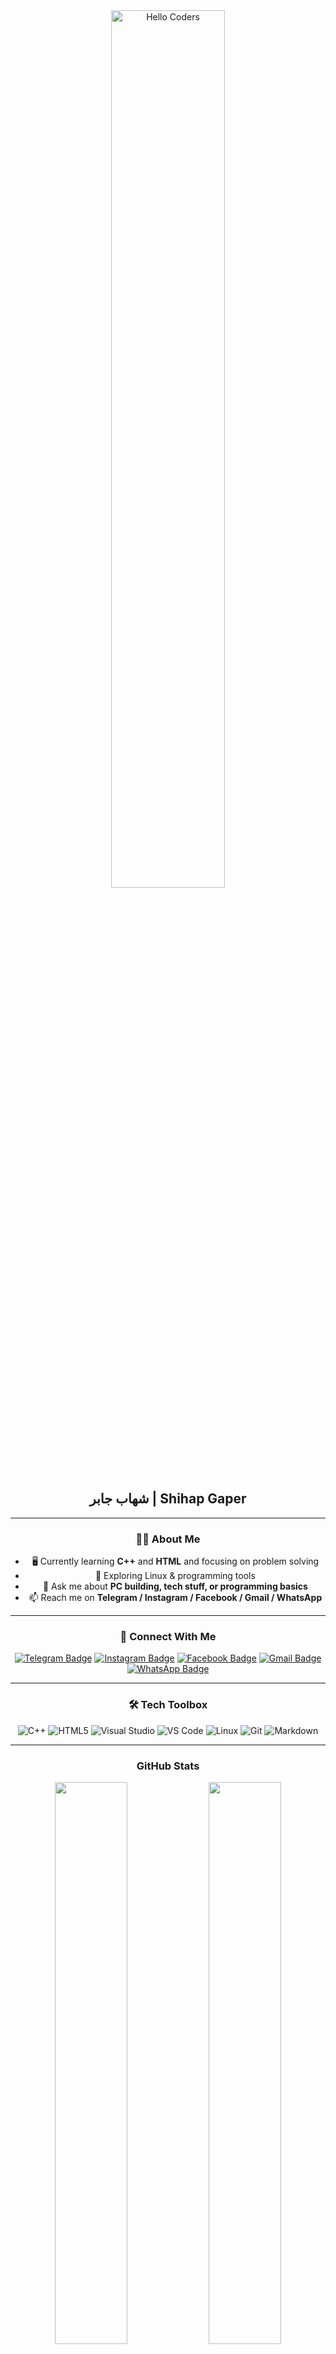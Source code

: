 <div align="center">

<img src="https://github.com/SP-XD/SP-XD/blob/main/images/hellocoders_rounded.gif?raw=true" alt="Hello Coders" width="60%"/>  
<h2>شهاب جابر | Shihap Gaper</h2>

---

### 👨‍💻 About Me
- 🖥️ Currently learning **C++** and **HTML** and focusing on problem solving  
- 🐧 Exploring Linux & programming tools  
- 💬 Ask me about **PC building, tech stuff, or programming basics**  
- 📫 Reach me on **Telegram / Instagram / Facebook / Gmail / WhatsApp**  

---

### 🔗 Connect With Me
[![Telegram Badge](https://img.shields.io/badge/Telegram-2CA5E0?style=for-the-badge&logo=telegram&logoColor=white)](https://t.me/HP)
[![Instagram Badge](https://img.shields.io/badge/Instagram-E4405F?style=for-the-badge&logo=instagram&logoColor=white)](https://www.instagram.com/_shihap_gaper_/profilecard/?igsh=bWg3cTNlZ3Exdzlv)
[![Facebook Badge](https://img.shields.io/badge/Facebook-1877F2?style=for-the-badge&logo=facebook&logoColor=white)](https://www.facebook.com/share/16v2XAY9Zs/)
[![Gmail Badge](https://img.shields.io/badge/Gmail-D14836?style=for-the-badge&logo=gmail&logoColor=white)](mailto:gapershihap@gamil.com)
[![WhatsApp Badge](https://img.shields.io/badge/WhatsApp-25D366?style=for-the-badge&logo=whatsapp&logoColor=white)](https://wa.me/97254314588)

---

### 🛠 Tech Toolbox
![C++](https://img.shields.io/badge/C++-00599C?style=flat&logo=c%2B%2B&logoColor=white)
![HTML5](https://img.shields.io/badge/HTML5-E34F26?style=flat&logo=html5&logoColor=white)
![Visual Studio](https://img.shields.io/badge/Visual%20Studio-5C2D91?style=flat&logo=visual-studio&logoColor=white)
![VS Code](https://img.shields.io/badge/VS%20Code-007ACC?style=flat&logo=visual-studio-code&logoColor=white)
![Linux](https://img.shields.io/badge/Linux-FCC624?style=flat&logo=linux&logoColor=black)
![Git](https://img.shields.io/badge/Git-E44C30?style=flat&logo=git&logoColor=white)
![Markdown](https://img.shields.io/badge/Markdown-000000?style=flat&logo=markdown&logoColor=white)

---

### GitHub Stats
<img src="https://github-readme-stats.vercel.app/api?username=shihap12&show_icons=true&theme=tokyonight" width="48%"/>
<img src="https://github-readme-stats.vercel.app/api/top-langs/?username=shihap12&layout=compact&theme=tokyonight" width="48%"/>

---

**Code Life Cycle**  
<img src="https://raw.githubusercontent.com/Tarikul-Islam-Anik/Animated-Fluent-Emojis/master/Emojis/Smilies/Face%20with%20Spiral%20Eyes.png" width="10%" alt="Error!"/>
&nbsp;&nbsp;&nbsp;&nbsp;
<img src="https://raw.githubusercontent.com/Tarikul-Islam-Anik/Animated-Fluent-Emojis/master/Emojis/Smilies/Relieved%20Face.png" width="10%" alt="Working!"/>
&nbsp;&nbsp;&nbsp;&nbsp;
<img src="https://raw.githubusercontent.com/Tarikul-Islam-Anik/Animated-Fluent-Emojis/master/Emojis/Smilies/Astonished%20Face.png" width="10%" alt="Magic!"/>

</div>
